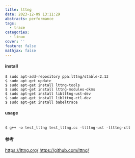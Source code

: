 ```yaml
---
title: lttng
date: 2023-12-09 13:11:29
abstracts: performance
tags:
  - trace
categories:
  - linux
cover: ''
feature: false
mathjax: false
---
```



#### install

```shell
$ sudo apt-add-repository ppa:lttng/stable-2.13
$ sudo apt-get update
$ sudo apt-get install lttng-tools
$ sudo apt-get install lttng-modules-dkms
$ sudo apt-get install liblttng-ust-dev
$ sudo apt-get install liblttng-ctl-dev
$ sudo apt-get install babeltrace
```


#### usage

```c++

```

```shell
$ g++ -o test_lttng test_lttng.cc -llttng-ust -llttng-ctl
```


#### 参考

https://lttng.org/
https://github.com/lttng/
